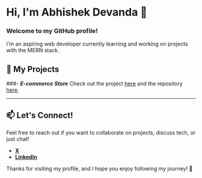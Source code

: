 # Hi, I'm Abhishek Devanda 👋

### Welcome to my GitHub profile!

I'm an aspiring web developer currently learning and working on projects with the MERN stack. 

## 🚀 My Projects
###- ***E-commerce Store***
Check out the project [here](https://e-commerce-store-c5pq.onrender.com/) and the repository [here](https://github.com/Abhishek-Devanda/E-Commerce-Store).

---

## 📫 Let's Connect!

Feel free to reach out if you want to collaborate on projects, discuss tech, or just chat!

- **[X](https://x.com/Abhi_Devanda)**
- **[LinkedIn](www.linkedin.com/in/abhishek-devanda)**

Thanks for visiting my profile, and I hope you enjoy following my journey! 🙌

